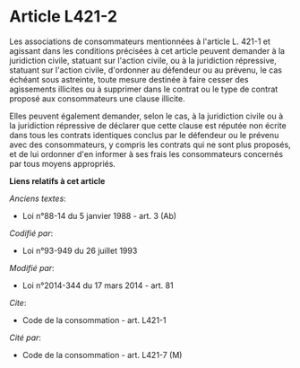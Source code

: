 # Article L421-2

Les associations de consommateurs mentionnées à l'article L. 421-1 et agissant dans les conditions précisées à cet article
peuvent demander à la juridiction civile, statuant sur l'action civile, ou à la juridiction répressive, statuant sur l'action
civile, d'ordonner au défendeur ou au prévenu, le cas échéant sous astreinte, toute mesure destinée à faire cesser des
agissements illicites ou à supprimer dans le contrat ou le type de contrat proposé aux consommateurs une clause illicite. 

Elles peuvent également demander, selon le cas, à la juridiction civile ou à la juridiction répressive de déclarer que cette
clause est réputée non écrite dans tous les contrats identiques conclus par le défendeur ou le prévenu avec des
consommateurs, y compris les contrats qui ne sont plus proposés, et de lui ordonner d'en informer à ses frais les
consommateurs concernés par tous moyens appropriés.

**Liens relatifs à cet article**

_Anciens textes_:

  - Loi n°88-14 du 5 janvier 1988 - art. 3 (Ab)

_Codifié par_:

  - Loi n°93-949 du 26 juillet 1993

_Modifié par_:

  - Loi n°2014-344 du 17 mars 2014 - art. 81

_Cite_:

  - Code de la consommation - art. L421-1

_Cité par_:

  - Code de la consommation - art. L421-7 (M)
